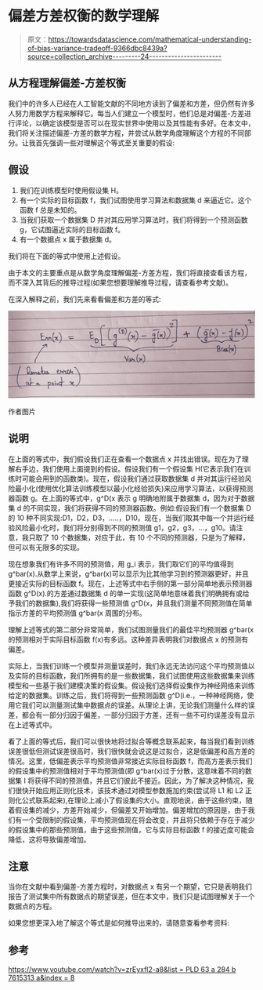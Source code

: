 # 偏差方差权衡的数学理解

> 原文：<https://towardsdatascience.com/mathematical-understanding-of-bias-variance-tradeoff-9366dbc8439a?source=collection_archive---------24----------------------->

## 从方程理解偏差-方差权衡

我们中的许多人已经在人工智能文献的不同地方读到了偏差和方差，但仍然有许多人努力用数学方程来解释它。每当人们建立一个模型时，他们总是对偏差-方差进行评论，以确定该模型是否可以在现实世界中使用以及其性能有多好。在本文中，我们将关注描述偏差-方差的数学方程，并尝试从数学角度理解这个方程的不同部分。让我首先强调一些对理解这个等式至关重要的假设:

## 假设

1.  我们在训练模型时使用假设集 H。
2.  有一个实际的目标函数 f，我们试图使用学习算法和数据集 d 来逼近它。这个函数 f 总是未知的。
3.  当我们获取一个数据集 D 并对其应用学习算法时，我们将得到一个预测函数 g，它试图逼近实际的目标函数 f。
4.  有一个数据点 x 属于数据集 d。

我们将在下面的等式中使用上述假设。

由于本文的主要重点是从数学角度理解偏差-方差方程，我们将直接查看该方程，而不深入其背后的推导过程(如果您想要理解推导过程，请查看参考文献)。

在深入解释之前，我们先来看看偏差和方差的等式:

![](img/e4d04f79f4d368f95512b87d21919c48.png)

作者图片

## 说明

在上面的等式中，我们假设我们正在查看一个数据点 x 并找出错误。现在为了理解右手边，我们使用上面提到的假设。假设我们有一个假设集 H(它表示我们在训练时可能会用到的函数类)。现在，假设我们通过获取数据集 d 并对其运行经验风险最小化(使用优化算法训练模型以最小化经验损失)来应用学习算法，以获得预测器函数 g。在上面的等式中，g^D(x 表示 g 明确地附属于数据集 d，因为对于数据集 d 的不同实现，我们将获得不同的预测器函数。例如:假设我们有一个数据集 D 的 10 种不同实现:D1，D2，D3，…..，D10。现在，当我们取其中每一个并运行经验风险最小化时，我们将分别得到不同的预测值 g1，g2，g3，…，g10。请注意，我只取了 10 个数据集，对应于此，有 10 个不同的预测器，只是为了解释，但可以有无限多的实现。

现在想象我们有许多不同的预测值，用 g_i 表示，我们取它们的平均值得到 g^bar(x).从数学上来说，g^bar(x)可以显示为比其他学习到的预测器更好，并且更接近实际的目标函数 f。现在，上述等式中右手侧的第一部分简单地表示预测器函数 g^D(x).的方差通过数据集 d 的单一实现(这简单地意味着我们明确拥有或给予我们的数据集),我们将获得一些预测值 g^D(x，并且我们测量不同预测值在简单指示方差的平均预测值 g^bar(x 周围的分布。

理解上述等式的第二部分非常简单，我们试图测量我们的最佳平均预测器 g^bar(x 的预测相对于实际目标函数 f(x)有多远。这种差异表明我们对数据点 x 的预测有偏差。

实际上，当我们训练一个模型并测量误差时，我们永远无法访问这个平均预测值以及实际的目标函数，我们所拥有的是一些数据集，我们试图使用这些数据集来训练模型和一些基于我们建模决策的假设集。假设我们选择假设集作为神经网络来训练给定的数据集。训练之后，我们将得到一些预测函数 g^D(i.e.，一种神经网络，使用它我们可以测量测试集中数据点的误差。从理论上讲，无论我们测量什么样的误差，都会有一部分归因于偏差，一部分归因于方差，还有一些不可约误差没有显示在上述等式中。

看了上面的等式后，我们可以很快地将过拟合等概念联系起来，每当我们看到训练误差很低但测试误差很高时，我们很快就会说这是过拟合，这是低偏差和高方差的情况。这里，低偏差表示平均预测值非常接近实际目标函数 f，而高方差表示我们的假设集中的预测值相对于平均预测值(即 g^bar(x)过于分散，这意味着不同的数据集 I 将获得不同的预测值，并且它们彼此不接近。因此，为了解决这种情况，我们很快开始应用正则化技术，该技术通过对模型参数施加约束(尝试将 L1 和 L2 正则化公式联系起来),在理论上减小了假设集的大小。直观地说，由于这些约束，随着假设集的减少，方差开始减少，但偏差又开始增加。偏差增加的原因是，由于我们有一个受限制的假设集，平均预测值现在将会改变，并且将只依赖于存在于减少的假设集中的那些预测值，由于这些预测值，它与实际目标函数 f 的接近度可能会降低，这将导致偏差增加。

## 注意

当你在文献中看到偏差-方差方程时，对数据点 x 有另一个期望，它只是表明我们报告了测试集中所有数据点的期望误差，但在本文中，我们只是试图理解关于一个数据点的方程。

如果您想更深入地了解这个等式是如何推导出来的，请随意查看参考资料:

## 参考

[https://www.youtube.com/watch?v=zrEyxfl2-a8&list = PLD 63 a 284 b 7615313 a&index = 8](https://www.youtube.com/watch?v=zrEyxfl2-a8&list=PLD63A284B7615313A&index=8)